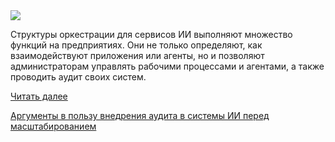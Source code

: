 <!--2025-06-16 14:59:19-->
<div class="yb">
  <div class="rss habr"><img src="https://habrastorage.org/getpro/habr/upload_files/015/c42/781/015c427813a1610b7ddcdd76a7d9e5d4.jpg" /><p>Структуры оркестрации для сервисов ИИ выполняют множество функций на предприятиях.&nbsp;Они не только определяют, как взаимодействуют приложения или агенты, но и позволяют администраторам управлять рабочими процессами и агентами, а также проводить аудит своих систем.</p> <a href="https://habr.com/ru/articles/918906/#habracut">Читать далее</a> <p class="titl"><a href="https://habr.com/ru/companies/bothub/news/918906/?utm_source=habrahabr&utm_medium=rss&utm_campaign=918906">Аргументы в пользу внедрения аудита в системы ИИ перед масштабированием</a></p></div>
</div>
